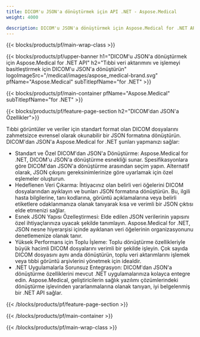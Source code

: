 ```yaml
---
title: DICOM'u JSON'a dönüştürmek için API .NET - Aspose.Medical
weight: 4000

description: DICOM'u JSON'a dönüştürmek için Aspose.Medical for .NET API hakkında bilgi
---
```


{{< blocks/products/pf/main-wrap-class >}}

{{< blocks/products/pf/upper-banner h1="DICOM'u JSON'a dönüştürmek için Aspose.Medical for .NET API" h2="Tıbbi veri aktarımını ve işlemeyi basitleştirmek için DICOM'u JSON'a dönüştürün" logoImageSrc="/medical/images/aspose_medical-brand.svg" pfName="Aspose.Medical" subTitlepfName="for .NET" >}}

{{< blocks/products/pf/main-container pfName="Aspose.Medical" subTitlepfName="for .NET" >}}

{{< blocks/products/pf/feature-page-section h2="DICOM'dan JSON'a Özellikler">}}

<p>Tıbbi görüntüler ve veriler için standart format olan DICOM dosyalarını zahmetsizce evrensel olarak okunabilir bir JSON formatına dönüştürün. DICOM'dan JSON'a Aspose.Medical for .NET şunları yapmanızı sağlar:</p>

<ul>
<li>Standart ve Özel DICOM'dan JSON'a Dönüştürme: Aspose.Medical for .NET, DICOM'u JSON'a dönüştürme esnekliği sunar. Spesifikasyonlara göre DICOM'dan JSON'a dönüştürme arasından seçim yapın. Alternatif olarak, JSON çıkışını gereksinimlerinize göre uyarlamak için özel eşlemeler oluşturun.</li>
<li>Hedeflenen Veri Çıkarma: İhtiyacınız olan belirli veri öğelerini DICOM dosyalarından ayıklayın ve bunları JSON formatına dönüştürün. Bu, ilgili hasta bilgilerine, tanı kodlarına, görüntü açıklamalarına veya belirli etiketlere odaklanmanıza olanak tanıyarak kısa ve verimli bir JSON çıktısı elde etmenizi sağlar.</li>
<li>Esnek JSON Yapısı Özelleştirmesi: Elde edilen JSON verilerinin yapısını özel ihtiyaçlarınıza uyacak şekilde tanımlayın. Aspose.Medical for .NET, JSON nesne hiyerarşisi içinde ayıklanan veri öğelerinin organizasyonunu denetlemenize olanak tanır.</li>
<li>Yüksek Performans için Toplu İşleme: Toplu dönüştürme özellikleriyle büyük hacimli DICOM dosyalarını verimli bir şekilde işleyin. Çok sayıda DICOM dosyasını aynı anda dönüştürün, toplu veri aktarımlarını işlemek veya tıbbi görüntü arşivlerini yönetmek için idealdir.</li>
<li>.NET Uygulamalarla Sorunsuz Entegrasyon: DICOM'dan JSON'a dönüştürme özelliklerini mevcut .NET uygulamalarınıza kolayca entegre edin.  Aspose.Medical, geliştiricilerin sağlık yazılımı çözümlerindeki dönüştürme işlevinden yararlanmalarına olanak tanıyan, iyi belgelenmiş bir .NET API sağlar.</li>
</ul>

{{< /blocks/products/pf/feature-page-section >}}

{{< /blocks/products/pf/main-container >}}

{{< /blocks/products/pf/main-wrap-class >}}